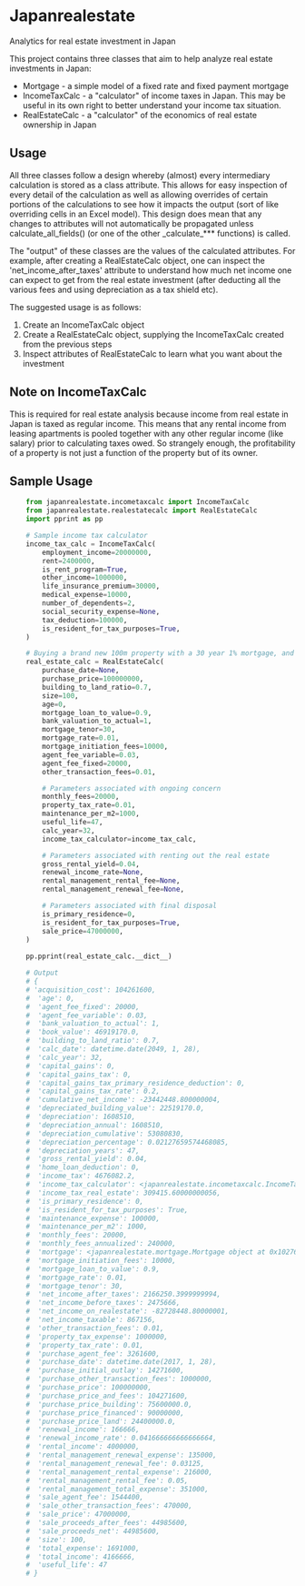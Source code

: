 # Japanrealestate

Analytics for real estate investment in Japan

This project contains three classes that aim to help analyze real estate investments in Japan:
* Mortgage - a simple model of a fixed rate and fixed payment mortgage
* IncomeTaxCalc - a "calculator" of income taxes in Japan. This may be useful in its own right to better understand
your income tax situation.
* RealEstateCalc - a "calculator" of the economics of real estate ownership in Japan

## Usage
All three classes follow a design whereby (almost) every intermediary calculation is stored as a class attribute.
This allows for easy inspection of every detail of the calculation as well as allowing overrides of certain portions of
the calculations to see how it impacts the output (sort of like overriding cells in an Excel model).
This design does mean that any changes to attributes will not automatically be propagated unless calculate_all_fields()
(or one of the other \_calculate_*** functions) is called.

The "output" of these classes are the values of the calculated attributes. For example, after creating a RealEstateCalc
object, one can inspect the 'net_income_after_taxes' attribute to understand how much net income one can expect to get
from the real estate investment (after deducting all the various fees and using depreciation as a tax shield etc).

The suggested usage is as follows:

1. Create an IncomeTaxCalc object
2. Create a RealEstateCalc object, supplying the IncomeTaxCalc created from the previous steps
3. Inspect attributes of RealEstateCalc to learn what you want about the investment
  

## Note on IncomeTaxCalc
This is required for real estate analysis because income from real estate in Japan is taxed as regular income. This
means that any rental income from leasing apartments is pooled together with any other regular income (like salary)
prior to calculating taxes owed. So strangely enough, the profitability of a property is not just a function of the
property but of its owner.

## Sample Usage

```python
    from japanrealestate.incometaxcalc import IncomeTaxCalc
    from japanrealestate.realestatecalc import RealEstateCalc
    import pprint as pp

    # Sample income tax calculator 
    income_tax_calc = IncomeTaxCalc(
        employment_income=20000000,
        rent=2400000,
        is_rent_program=True,
        other_income=1000000,
        life_insurance_premium=30000,
        medical_expense=10000,
        number_of_dependents=2,
        social_security_expense=None,
        tax_deduction=100000,
        is_resident_for_tax_purposes=True,
    )

    # Buying a brand new 100m property with a 30 year 1% mortgage, and selling it 32 years later
    real_estate_calc = RealEstateCalc(
        purchase_date=None,
        purchase_price=100000000,
        building_to_land_ratio=0.7,
        size=100,
        age=0,
        mortgage_loan_to_value=0.9,
        bank_valuation_to_actual=1,
        mortgage_tenor=30,
        mortgage_rate=0.01,
        mortgage_initiation_fees=10000,
        agent_fee_variable=0.03,
        agent_fee_fixed=20000,
        other_transaction_fees=0.01,

        # Parameters associated with ongoing concern
        monthly_fees=20000,
        property_tax_rate=0.01,
        maintenance_per_m2=1000,
        useful_life=47,
        calc_year=32,
        income_tax_calculator=income_tax_calc,

        # Parameters associated with renting out the real estate
        gross_rental_yield=0.04,
        renewal_income_rate=None,
        rental_management_rental_fee=None,
        rental_management_renewal_fee=None,

        # Parameters associated with final disposal
        is_primary_residence=0,
        is_resident_for_tax_purposes=True,
        sale_price=47000000,
    )
    
    pp.pprint(real_estate_calc.__dict__)

    # Output
    # {
    # 'acquisition_cost': 104261600,
    #  'age': 0,
    #  'agent_fee_fixed': 20000,
    #  'agent_fee_variable': 0.03,
    #  'bank_valuation_to_actual': 1,
    #  'book_value': 46919170.0,
    #  'building_to_land_ratio': 0.7,
    #  'calc_date': datetime.date(2049, 1, 28),
    #  'calc_year': 32,
    #  'capital_gains': 0,
    #  'capital_gains_tax': 0,
    #  'capital_gains_tax_primary_residence_deduction': 0,
    #  'capital_gains_tax_rate': 0.2,
    #  'cumulative_net_income': -23442448.800000004,
    #  'depreciated_building_value': 22519170.0,
    #  'depreciation': 1608510,
    #  'depreciation_annual': 1608510,
    #  'depreciation_cumulative': 53080830,
    #  'depreciation_percentage': 0.02127659574468085,
    #  'depreciation_years': 47,
    #  'gross_rental_yield': 0.04,
    #  'home_loan_deduction': 0,
    #  'income_tax': 4676082.2,
    #  'income_tax_calculator': <japanrealestate.incometaxcalc.IncomeTaxCalc object at 0x1027506a0>,
    #  'income_tax_real_estate': 309415.60000000056,
    #  'is_primary_residence': 0,
    #  'is_resident_for_tax_purposes': True,
    #  'maintenance_expense': 100000,
    #  'maintenance_per_m2': 1000,
    #  'monthly_fees': 20000,
    #  'monthly_fees_annualized': 240000,
    #  'mortgage': <japanrealestate.mortgage.Mortgage object at 0x1027650b8>,
    #  'mortgage_initiation_fees': 10000,
    #  'mortgage_loan_to_value': 0.9,
    #  'mortgage_rate': 0.01,
    #  'mortgage_tenor': 30,
    #  'net_income_after_taxes': 2166250.3999999994,
    #  'net_income_before_taxes': 2475666,
    #  'net_income_on_realestate': -82728448.80000001,
    #  'net_income_taxable': 867156,
    #  'other_transaction_fees': 0.01,
    #  'property_tax_expense': 1000000,
    #  'property_tax_rate': 0.01,
    #  'purchase_agent_fee': 3261600,
    #  'purchase_date': datetime.date(2017, 1, 28),
    #  'purchase_initial_outlay': 14271600,
    #  'purchase_other_transaction_fees': 1000000,
    #  'purchase_price': 100000000,
    #  'purchase_price_and_fees': 104271600,
    #  'purchase_price_building': 75600000.0,
    #  'purchase_price_financed': 90000000,
    #  'purchase_price_land': 24400000.0,
    #  'renewal_income': 166666,
    #  'renewal_income_rate': 0.041666666666666664,
    #  'rental_income': 4000000,
    #  'rental_management_renewal_expense': 135000,
    #  'rental_management_renewal_fee': 0.03125,
    #  'rental_management_rental_expense': 216000,
    #  'rental_management_rental_fee': 0.05,
    #  'rental_management_total_expense': 351000,
    #  'sale_agent_fee': 1544400,
    #  'sale_other_transaction_fees': 470000,
    #  'sale_price': 47000000,
    #  'sale_proceeds_after_fees': 44985600,
    #  'sale_proceeds_net': 44985600,
    #  'size': 100,
    #  'total_expense': 1691000,
    #  'total_income': 4166666,
    #  'useful_life': 47
    # }
```